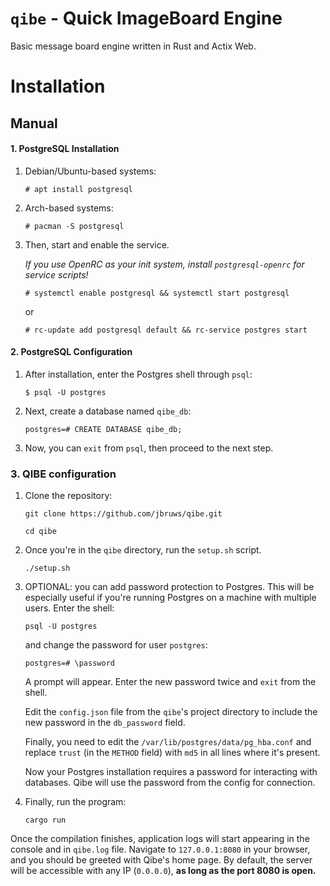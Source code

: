 # `qibe` - Quick ImageBoard Engine

Basic message board engine written in Rust and Actix Web.

# Installation
## Manual
#### 1. PostgreSQL Installation
1. Debian/Ubuntu-based systems:
    
    `# apt install postgresql`

2. Arch-based systems:
    
    `# pacman -S postgresql`
    
3. Then, start and enable the service.

    *If you use OpenRC as your init system, install `postgresql-openrc` for service scripts!*
    
    `# systemctl enable postgresql && systemctl start postgresql`
    
    or
    
    `# rc-update add postgresql default && rc-service postgres start`

#### 2. PostgreSQL Configuration

1. After installation, enter the Postgres shell through `psql`:
    
    `$ psql -U postgres`
    
2. Next, create a database named `qibe_db`:
    
    `postgres=# CREATE DATABASE qibe_db;`
    
3. Now, you can `exit` from `psql`, then proceed to the next step.

### 3. QIBE configuration

1. Clone the repository:
    
    `git clone https://github.com/jbruws/qibe.git`
    
    `cd qibe`
    
2. Once you're in the `qibe` directory, run the `setup.sh` script.
    
    `./setup.sh`

3. OPTIONAL: you can add password protection to Postgres. This will be especially useful if you're running Postgres on a machine with multiple users. Enter the shell:

    `psql -U postgres`

    and change the password for user `postgres`:

    `postgres=# \password`

    A prompt will appear. Enter the new password twice and `exit` from the shell.

    Edit the `config.json` file from the `qibe`'s project directory to include the new password in the `db_password` field.

    Finally, you need to edit the `/var/lib/postgres/data/pg_hba.conf` and replace `trust` (in the `METHOD` field) with `md5` in all lines where it's present.

    Now your Postgres installation requires a password for interacting with databases. Qibe will use the password from the config for connection.
    
5. Finally, run the program:
    
    `cargo run`
    
Once the compilation finishes, application logs will start appearing in the console and in `qibe.log` file. Navigate to `127.0.0.1:8080` in your browser, and you should be greeted with Qibe's home page. By default, the server will be accessible with any IP (`0.0.0.0`), **as long as the port 8080 is open.**
